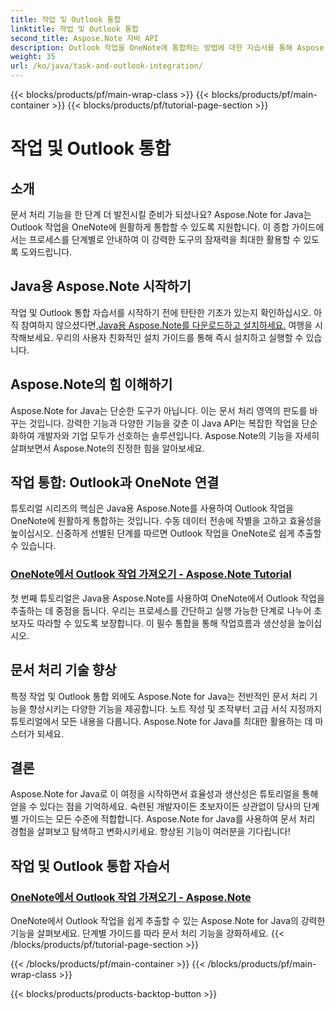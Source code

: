 ```yaml
---
title: 작업 및 Outlook 통합
linktitle: 작업 및 Outlook 통합
second_title: Aspose.Note 자바 API
description: Outlook 작업을 OneNote에 통합하는 방법에 대한 자습서를 통해 Aspose.Note Java의 잠재력을 활용해 보세요. 튜토리얼을 통해 문서 처리 기술을 향상하세요.
weight: 35
url: /ko/java/task-and-outlook-integration/
---
```


{{< blocks/products/pf/main-wrap-class >}}
{{< blocks/products/pf/main-container >}}
{{< blocks/products/pf/tutorial-page-section >}}

# 작업 및 Outlook 통합


## 소개

문서 처리 기능을 한 단계 더 발전시킬 준비가 되셨나요? Aspose.Note for Java는 Outlook 작업을 OneNote에 원활하게 통합할 수 있도록 지원합니다. 이 종합 가이드에서는 프로세스를 단계별로 안내하여 이 강력한 도구의 잠재력을 최대한 활용할 수 있도록 도와드립니다.

## Java용 Aspose.Note 시작하기

 작업 및 Outlook 통합 자습서를 시작하기 전에 탄탄한 기초가 있는지 확인하십시오. 아직 참여하지 않으셨다면,[Java용 Aspose.Note를 다운로드하고 설치하세요.](https://releases.aspose.com/note/java/) 여행을 시작해보세요. 우리의 사용자 친화적인 설치 가이드를 통해 즉시 설치하고 실행할 수 있습니다.

## Aspose.Note의 힘 이해하기

Aspose.Note for Java는 단순한 도구가 아닙니다. 이는 문서 처리 영역의 판도를 바꾸는 것입니다. 강력한 기능과 다양한 기능을 갖춘 이 Java API는 복잡한 작업을 단순화하여 개발자와 기업 모두가 선호하는 솔루션입니다. Aspose.Note의 기능을 자세히 살펴보면서 Aspose.Note의 진정한 힘을 알아보세요.

## 작업 통합: Outlook과 OneNote 연결

튜토리얼 시리즈의 핵심은 Java용 Aspose.Note를 사용하여 Outlook 작업을 OneNote에 원활하게 통합하는 것입니다. 수동 데이터 전송에 작별을 고하고 효율성을 높이십시오. 신중하게 선별된 단계를 따르면 Outlook 작업을 OneNote로 쉽게 추출할 수 있습니다.

### [OneNote에서 Outlook 작업 가져오기 - Aspose.Note Tutorial](./get-outlook-task/)

첫 번째 튜토리얼은 Java용 Aspose.Note를 사용하여 OneNote에서 Outlook 작업을 추출하는 데 중점을 둡니다. 우리는 프로세스를 간단하고 실행 가능한 단계로 나누어 초보자도 따라할 수 있도록 보장합니다. 이 필수 통합을 통해 작업흐름과 생산성을 높이십시오.

## 문서 처리 기술 향상

특정 작업 및 Outlook 통합 외에도 Aspose.Note for Java는 전반적인 문서 처리 기능을 향상시키는 다양한 기능을 제공합니다. 노트 작성 및 조작부터 고급 서식 지정까지 튜토리얼에서 모든 내용을 다룹니다. Aspose.Note for Java를 최대한 활용하는 데 마스터가 되세요.

## 결론

Aspose.Note for Java로 이 여정을 시작하면서 효율성과 생산성은 튜토리얼을 통해 얻을 수 있다는 점을 기억하세요. 숙련된 개발자이든 초보자이든 상관없이 당사의 단계별 가이드는 모든 수준에 적합합니다. Aspose.Note for Java를 사용하여 문서 처리 경험을 살펴보고 탐색하고 변화시키세요. 향상된 기능이 여러분을 기다립니다!
## 작업 및 Outlook 통합 자습서
### [OneNote에서 Outlook 작업 가져오기 - Aspose.Note](./get-outlook-task/)
OneNote에서 Outlook 작업을 쉽게 추출할 수 있는 Aspose.Note for Java의 강력한 기능을 살펴보세요. 단계별 가이드를 따라 문서 처리 기능을 강화하세요.
{{< /blocks/products/pf/tutorial-page-section >}}

{{< /blocks/products/pf/main-container >}}
{{< /blocks/products/pf/main-wrap-class >}}

{{< blocks/products/products-backtop-button >}}
